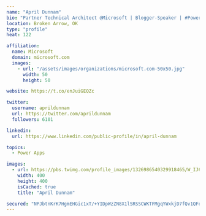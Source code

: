 ```yaml
---
name: "April Dunnam"
bio: "Partner Technical Architect @Microsoft | Blogger-Speaker | #PowerApps, #PowerAutomate, #Office365, #SharePoint | #WIT | #Karaoke Queen"
location: Broken Arrow, OK
type: "profile"
heat: 122

affiliation:
  name: Microsoft
  domain: microsoft.com
  images:
    - url: "/assets/images/organizations/microsoft.com-50x50.jpg"
      width: 50
      height: 50

website: https://t.co/enJuiGEQZc

twitter:
  username: aprildunnam
  url: https://twitter.com/aprildunnam
  followers: 6101

linkedin:
  url: https://www.linkedin.com/public-profile/in/april-dunnam

topics:
  - Power Apps

images:
  - url: https://pbs.twimg.com/profile_images/1326986540329918465/W_IJ6Ih2_400x400.jpg
    width: 400
    height: 400
    isCached: true
    title: "April Dunnam"

secured: "NPJbtnKrK7HgmEHGic1xT/+YIDpWzZN8X1lSRSSCWKTFMgqYWxkjD7fQv1QFoqHAN8ALfr1DIBUxEWWa6v8qYFu4bM8JkMbS3pnnSpvJdHOVxn5r9GZSXOQeaKfm8+jMoTdOe1FHZKSRgmPqT6lVXnQBsqnFToTJ2XE2D8v3IfTSll39XpR2FP3urNf8Mrsw2V9nmTfQds9ui6gg7PDLsfRUmLMPY3JXP43QZ4ja1mVj3eLfqLDJeCbLC+JWPzFZr0uCwbZK/3jQ+M3SF45tuS0mXkWIn7XtL4zWCfic2/eA5NQ2A5y2q8QPxJxGnTe2M/yDJkEaB8bGzUuDdTGz6Vu8rTrv5ISCtuQDWonCnFNP7MECrR0kKpXnbh/oUHjxZKVe6KzSFsLgdPAXijQBMz3t6Z8cR7HhPo+cZoH5lvU=;BKqC557L7NJXcoo1BRyRDg=="
---
```


